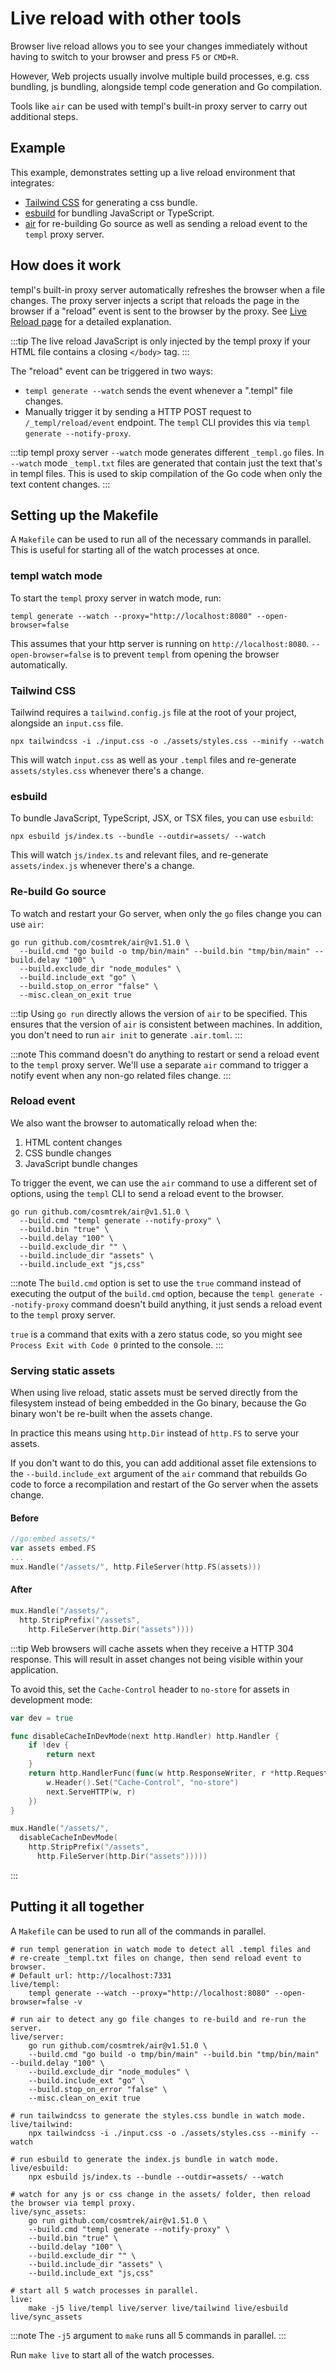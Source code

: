 # Live reload with other tools

Browser live reload allows you to see your changes immediately without having to switch to your browser and press `F5` or `CMD+R`.

However, Web projects usually involve multiple build processes, e.g. css bundling, js bundling, alongside templ code generation and Go compilation.

Tools like `air` can be used with templ's built-in proxy server to carry out additional steps.

## Example

This example, demonstrates setting up a live reload environment that integrates:

- [Tailwind CSS](https://tailwindcss.com/) for generating a css bundle.
- [esbuild](https://esbuild.github.io/) for bundling JavaScript or TypeScript.
- [air](https://github.com/cosmtrek/air) for re-building Go source as well as sending a reload event to the `templ` proxy server.

## How does it work

templ's built-in proxy server automatically refreshes the browser when a file changes. The proxy server injects a script that reloads the page in the browser if a "reload" event is sent to the browser by the proxy. See [Live Reload page](/commands-and-tools/live-reload) for a detailed explanation.

:::tip
The live reload JavaScript is only injected by the templ proxy if your HTML file contains a closing `</body>` tag.
:::

The "reload" event can be triggered in two ways:

- `templ generate --watch` sends the event whenever a ".templ" file changes.
- Manually trigger it by sending a HTTP POST request to `/_templ/reload/event` endpoint. The `templ` CLI provides this via `templ generate --notify-proxy`.

:::tip
templ proxy server `--watch` mode generates different `_templ.go` files. In `--watch` mode `_templ.txt` files are generated that contain just the text that's in templ files. This is used to skip compilation of the Go code when only the text content changes.
:::

## Setting up the Makefile

A `Makefile` can be used to run all of the necessary commands in parallel. This is useful for starting all of the watch processes at once.

### templ watch mode

To start the `templ` proxy server in watch mode, run:

```shell
templ generate --watch --proxy="http://localhost:8080" --open-browser=false
```

This assumes that your http server is running on `http://localhost:8080`. `--open-browser=false` is to prevent `templ` from opening the browser automatically.

### Tailwind CSS

Tailwind requires a `tailwind.config.js` file at the root of your project, alongside an `input.css` file.

```shell
npx tailwindcss -i ./input.css -o ./assets/styles.css --minify --watch
```

This will watch `input.css` as well as your `.templ` files and re-generate `assets/styles.css` whenever there's a change.

### esbuild

To bundle JavaScript, TypeScript, JSX, or TSX files, you can use `esbuild`:

```shell
npx esbuild js/index.ts --bundle --outdir=assets/ --watch
```

This will watch `js/index.ts` and relevant files, and re-generate `assets/index.js` whenever there's a change.

### Re-build Go source

To watch and restart your Go server, when only the `go` files change you can use `air`:

```shell
go run github.com/cosmtrek/air@v1.51.0 \
  --build.cmd "go build -o tmp/bin/main" --build.bin "tmp/bin/main" --build.delay "100" \
  --build.exclude_dir "node_modules" \
  --build.include_ext "go" \
  --build.stop_on_error "false" \
  --misc.clean_on_exit true
```

:::tip
Using `go run` directly allows the version of `air` to be specified. This ensures that the version of `air` is consistent between machines. In addition, you don't need to run `air init` to generate `.air.toml`.
:::

:::note
This command doesn't do anything to restart or send a reload event to the `templ` proxy server. We'll use a separate `air` command to trigger a notify event when any non-go related files change.
:::

### Reload event

We also want the browser to automatically reload when the:

1. HTML content changes
2. CSS bundle changes
3. JavaScript bundle changes

To trigger the event, we can use the `air` command to use a different set of options, using the `templ` CLI to send a reload event to the browser.

```shell
go run github.com/cosmtrek/air@v1.51.0 \
  --build.cmd "templ generate --notify-proxy" \
  --build.bin "true" \
  --build.delay "100" \
  --build.exclude_dir "" \
  --build.include_dir "assets" \
  --build.include_ext "js,css"
```

:::note
The `build.cmd` option is set to use the `true` command instead of executing the output of the `build.cmd` option, because the `templ generate --notify-proxy` command doesn't build anything, it just sends a reload event to the `templ` proxy server.

`true` is a command that exits with a zero status code, so you might see `Process Exit with Code 0` printed to the console.
:::

### Serving static assets

When using live reload, static assets must be served directly from the filesystem instead of being embedded in the Go binary, because the Go binary won't be re-built when the assets change.

In practice this means using `http.Dir` instead of `http.FS` to serve your assets.

If you don't want to do this, you can add additional asset file extensions to the `--build.include_ext` argument of the `air` command that rebuilds Go code to force a recompilation and restart of the Go server when the assets change.

#### Before

```go
//go:embed assets/*
var assets embed.FS
...
mux.Handle("/assets/", http.FileServer(http.FS(assets)))
```

#### After

```go
mux.Handle("/assets/", 
  http.StripPrefix("/assets", 
    http.FileServer(http.Dir("assets"))))
```

:::tip
Web browsers will cache assets when they receive a HTTP 304 response. This will result in asset changes not being visible within your application.

To avoid this, set the `Cache-Control` header to `no-store` for assets in development mode:

```go
var dev = true

func disableCacheInDevMode(next http.Handler) http.Handler {
	if !dev {
		return next
	}
	return http.HandlerFunc(func(w http.ResponseWriter, r *http.Request) {
		w.Header().Set("Cache-Control", "no-store")
		next.ServeHTTP(w, r)
	})
}

mux.Handle("/assets/", 
  disableCacheInDevMode(
    http.StripPrefix("/assets", 
      http.FileServer(http.Dir("assets")))))
```
:::

## Putting it all together

A `Makefile` can be used to run all of the commands in parallel.

```make
# run templ generation in watch mode to detect all .templ files and 
# re-create _templ.txt files on change, then send reload event to browser. 
# Default url: http://localhost:7331
live/templ:
	templ generate --watch --proxy="http://localhost:8080" --open-browser=false -v

# run air to detect any go file changes to re-build and re-run the server.
live/server:
	go run github.com/cosmtrek/air@v1.51.0 \
	--build.cmd "go build -o tmp/bin/main" --build.bin "tmp/bin/main" --build.delay "100" \
	--build.exclude_dir "node_modules" \
	--build.include_ext "go" \
	--build.stop_on_error "false" \
	--misc.clean_on_exit true

# run tailwindcss to generate the styles.css bundle in watch mode.
live/tailwind:
	npx tailwindcss -i ./input.css -o ./assets/styles.css --minify --watch

# run esbuild to generate the index.js bundle in watch mode.
live/esbuild:
	npx esbuild js/index.ts --bundle --outdir=assets/ --watch

# watch for any js or css change in the assets/ folder, then reload the browser via templ proxy.
live/sync_assets:
	go run github.com/cosmtrek/air@v1.51.0 \
	--build.cmd "templ generate --notify-proxy" \
	--build.bin "true" \
	--build.delay "100" \
	--build.exclude_dir "" \
	--build.include_dir "assets" \
	--build.include_ext "js,css"

# start all 5 watch processes in parallel.
live: 
	make -j5 live/templ live/server live/tailwind live/esbuild live/sync_assets
```

:::note
The `-j5` argument to `make` runs all 5 commands in parallel.
:::

Run `make live` to start all of the watch processes.
